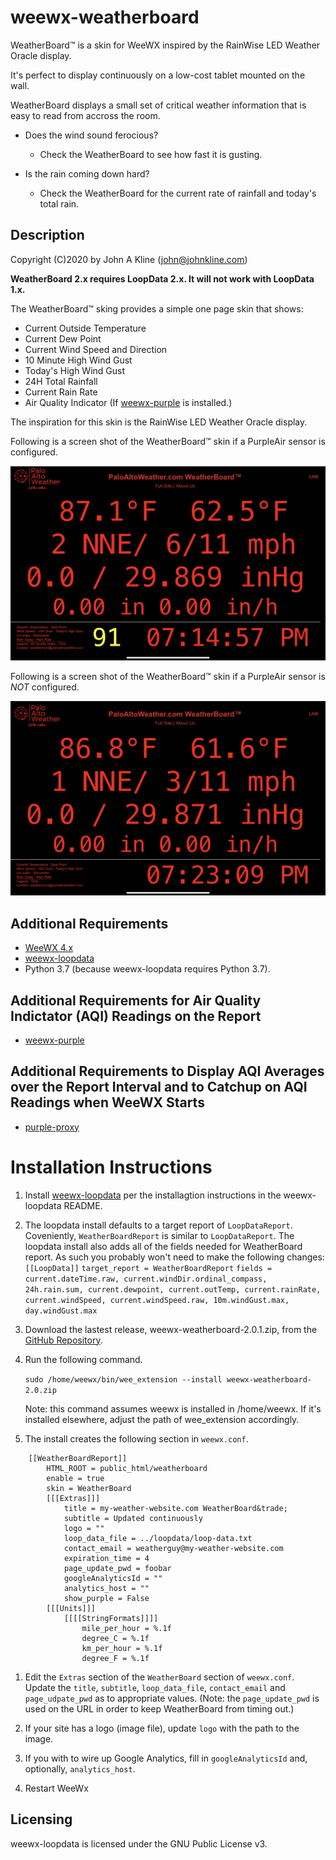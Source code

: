 # weewx-weatherboard
WeatherBoard&trade; is a skin for WeeWX inspired by the RainWise LED Weather Oracle display.

It's perfect to display continuously on a low-cost tablet mounted on the wall.

WeatherBoard displays a small set of critical weather information that is easy to read from
accross the room.

* Does the wind sound ferocious?
  * Check the WeatherBoard to see how fast it is gusting.

* Is the rain coming down hard?
  * Check the WeatherBoard for the current rate of rainfall and today's total rain.

## Description

Copyright (C)2020 by John A Kline (john@johnkline.com)

**WeatherBoard 2.x requires LoopData 2.x.  It will not work with LoopData 1.x.**

The WeatherBoard&trade; sking provides a simple one page skin that shows:
* Current Outside Temperature
* Current Dew Point
* Current Wind Speed and Direction
* 10 Minute High Wind Gust
* Today's High Wind Gust
* 24H Total Rainfall
* Current Rain Rate
* Air Quality Indicator (If [weewx-purple](https://github.com/chaunceygardiner/weewx-purple) is installed.)

The inspiration for this skin is the RainWise LED Weather Oracle display.

Following is a screen shot of the WeatherBoard&trade; skin if a PurpleAir sensor is configured.

![WeatherBoard screen shot](WeatherBoard.png)

Following is a screen shot of the WeatherBoard&trade; skin if a PurpleAir sensor is *NOT* configured.

![WeatherBoard (no AQI) screen shot](WeatherBoard_no_aqi.png)

## Additional Requirements
* [WeeWX 4.x](https://github.com/weewx/weewx)
* [weewx-loopdata](https://github.com/chaunceygardiner/weewx-loopdata)
* Python 3.7 (because weewx-loopdata requires Python 3.7).

## Additional Requirements for Air Quality Indictator (AQI) Readings on the Report
* [weewx-purple](https://github.com/chaunceygardiner/weewx-purple)

## Additional Requirements to Display AQI Averages over the Report Interval and to Catchup on AQI Readings when WeeWX Starts
* [purple-proxy](https://github.com/chaunceygardiner/purple-proxy)

# Installation Instructions

1. Install [weewx-loopdata](https://github.com/chaunceygardiner/weewx-loopdata)
   per the installagtion instructions in the weewx-loopdata README.

1. The loopdata install defaults to a target report of `LoopDataReport`.
   Coveniently, `WeatherBoardReport` is similar to `LoopDataReport`.
   The loopdata install also adds all of the fields needed for
   WeatherBoard report.  As such you probably won't need to make the following
   changes:
      `[[LoopData]]`
          `target_report = WeatherBoardReport`
          `fields = current.dateTime.raw, current.windDir.ordinal_compass, 24h.rain.sum, current.dewpoint, current.outTemp, current.rainRate, current.windSpeed, current.windSpeed.raw, 10m.windGust.max, day.windGust.max`

1. Download the lastest release, weewx-weatherboard-2.0.1.zip, from the
   [GitHub Repository](https://github.com/chaunceygardiner/weewx-weatherboard).

1. Run the following command.

   `sudo /home/weewx/bin/wee_extension --install weewx-weatherboard-2.0.zip`

   Note: this command assumes weewx is installed in /home/weewx.  If it's installed
   elsewhere, adjust the path of wee_extension accordingly.

1. The install creates the following section in `weewx.conf`.

```
    [[WeatherBoardReport]]
        HTML_ROOT = public_html/weatherboard
        enable = true
        skin = WeatherBoard
        [[[Extras]]]
            title = my-weather-website.com WeatherBoard&trade;
            subtitle = Updated continuously
            logo = ""
            loop_data_file = ../loopdata/loop-data.txt
            contact_email = weatherguy@my-weather-website.com
            expiration_time = 4
            page_update_pwd = foobar
            googleAnalyticsId = ""
            analytics_host = ""
            show_purple = False
        [[[Units]]]
            [[[[StringFormats]]]]
                mile_per_hour = %.1f
                degree_C = %.1f
                km_per_hour = %.1f
                degree_F = %.1f
```

1. Edit the `Extras` section of the `WeatherBoard` section of `weewx.conf`.
   Update the `title`, `subtitle`, `loop_data_file`, `contact_email` and
   `page_udpate_pwd` as to appropriate values.  (Note: the `page_update_pwd` is
   used on the URL in order to keep WeatherBoard from timing out.)

1. If your site has a logo (image file), update `logo` with the path to the image.

1. If you with to wire up Google Analytics, fill in `googleAnalyticsId` and, optionally,
   `analytics_host`.

1. Restart WeeWx


## Licensing

weewx-loopdata is licensed under the GNU Public License v3.

